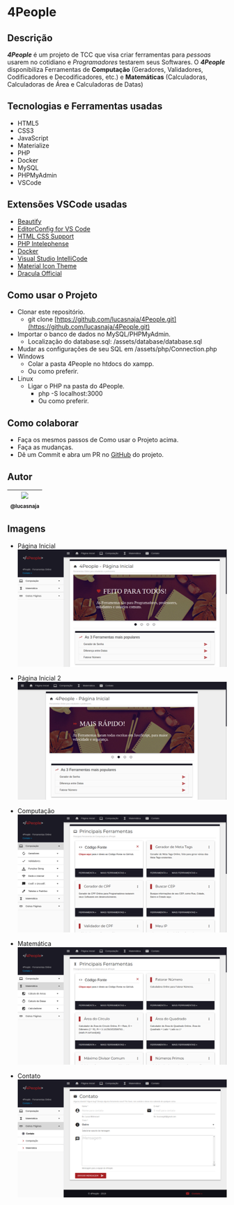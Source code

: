 # 4People

## Descrição

  **_4People_** é um projeto de TCC que visa criar ferramentas para _pessoas_ usarem no cotidiano e _Programadores_ testarem seus Softwares.
  O **_4People_** disponibiliza Ferramentas de **Computação** (Geradores, Validadores, Codificadores e Decodificadores, etc.) e **Matemáticas** (Calculadoras, Calculadoras de Área e Calculadoras de Datas)

## Tecnologias e Ferramentas usadas

- HTML5
- CSS3
- JavaScript
- Materialize
- PHP
- Docker
- MySQL
- PHPMyAdmin
- VSCode

## Extensões VSCode usadas

- [Beautify](https://marketplace.visualstudio.com/items?itemName=HookyQR.beautify)
- [EditorConfig for VS Code](https://marketplace.visualstudio.com/items?itemName=EditorConfig.EditorConfig)
- [HTML CSS Support](https://marketplace.visualstudio.com/items?itemName=ecmel.vscode-html-css)
- [PHP Intelephense](https://marketplace.visualstudio.com/items?itemName=bmewburn.vscode-intelephense-client)
- [Docker](https://marketplace.visualstudio.com/items?itemName=ms-azuretools.vscode-docker)
- [Visual Studio IntelliCode](https://marketplace.visualstudio.com/items?itemName=VisualStudioExptTeam.vscodeintellicode)
- [Material Icon Theme](https://marketplace.visualstudio.com/items?itemName=PKief.material-icon-theme)
- [Dracula Official](https://marketplace.visualstudio.com/items?itemName=dracula-theme.theme-dracula)

## Como usar o Projeto

- Clonar este repositório.
  - git clone [https://github.com/lucasnaja/4People.git](https://github.com/lucasnaja/4People.git)
- Importar o banco de dados no MySQL/PHPMyAdmin.
  - Localização do database.sql: /assets/database/database.sql
- Mudar as configurações de seu SQL em /assets/php/Connection.php
- Windows
  - Colar a pasta 4People no htdocs do xampp.
  - Ou como preferir.
- Linux
  - Ligar o PHP na pasta do 4People.
    - php -S localhost:3000
    - Ou como preferir.

## Como colaborar

- Faça os mesmos passos de Como usar o Projeto acima.
- Faça as mudanças.
- Dê um Commit e abra um PR no [GitHub](https://github.com/lucasnaja/4People) do projeto.

## Autor

| [<img src="https://avatars3.githubusercontent.com/u/13838273?v=3&s=115"><br><sub>@lucasnaja</sub>](https://github.com/lucasnaja) |
| :---: |

## Imagens

- Página Inicial
![4people](assets/images/README_images/4people.png "4People - Início")

- Página Inicial 2
![4people_2](assets/images/README_images/4people_2.png "4People - Início")

- Computação
![computacao](assets/images/README_images/computacao.png "4People - Computação")

- Matemática
![matemaitca](assets/images/README_images/matematica.png "4People - Matemática")

- Contato
![contato](assets/images/README_images/contato.png "4People - Contato")
